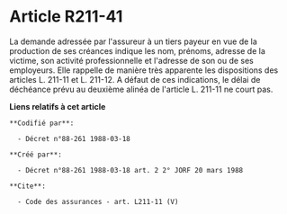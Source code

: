 # Article R211-41

La demande adressée par l'assureur à un tiers payeur en vue de la production de ses créances indique les nom, prénoms,
adresse de la victime, son activité professionnelle et l'adresse de son ou de ses employeurs. Elle rappelle de manière très
apparente les dispositions des articles L. 211-11 et L. 211-12. A défaut de ces indications, le délai de déchéance prévu au
deuxième alinéa de l'article L. 211-11 ne court pas.

**Liens relatifs à cet article**

	**Codifié par**:

	  - Décret n°88-261 1988-03-18

	**Créé par**:

	  - Décret n°88-261 1988-03-18 art. 2 2° JORF 20 mars 1988

	**Cite**:

	  - Code des assurances - art. L211-11 (V)
